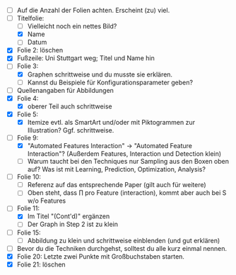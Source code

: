 - [ ]  Auf die Anzahl der Folien achten. Erscheint (zu) viel.
- [ ] Titelfolie:
  - [ ] Vielleicht noch ein nettes Bild?
  - [X] Name
  - [ ] Datum
- [X] Folie 2: löschen
- [X] Fußzeile: Uni Stuttgart weg; Titel und Name hin
- [ ] Folie 3:
  - [X] Graphen schrittweise und du musste sie erklären.
  - [ ] Kannst du Beispiele für Konfigurationsparameter geben?
- [ ] Quellenangaben für Abbildungen
- [X] Folie 4:
  - [X] oberer Teil auch schrittweise
- [X] Folie 5:
  - [X] Itemize evtl. als SmartArt und/oder mit Piktogrammen zur
    Illustration? Ggf. schrittweise.
- [ ] Folie 9:
  - [X] "Automated Features Interaction" -> "Automated Feature Interaction"?
    (Außerdem Features, Interaction und Detection klein)
  - [ ] Warum taucht bei den Techniques nur Sampling aus den Boxen oben
    auf? Was ist mit Learning, Prediction, Optimization, Analysis?
- [ ] Folie 10:
  - [ ] Referenz auf das entsprechende Paper (gilt auch für weitere)
  - [ ] Oben steht, dass ∏ pro Feature (interaction), kommt aber auch bei
    S w/o Features
- [ ] Folie 11:
  - [X] Im Titel "(Cont'd)" ergänzen
  - [ ] Der Graph in Step 2 ist zu klein
- [ ] Folie 15:
  - [ ] Abbildung zu klein und schrittweise einblenden (und gut erklären)
- [ ] Bevor du die Techniken durchgehst, solltest du alle kurz einmal
  nennen.
- [X] Folie 20: Letzte zwei Punkte mit Großbuchstaben starten.
- [X] Folie 21: löschen
